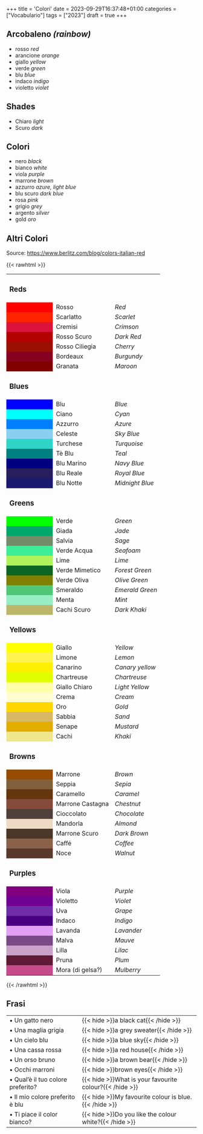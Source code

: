 +++
title = 'Colori'
date = 2023-09-29T16:37:48+01:00
categories = ["Vocabulario"]
tags = ["2023"]
draft = true
+++

## Arcobaleno *(rainbow)*

- rosso *red*
- arancione *orange*
- giallo *yellow*
- verde *green*
- blu *blue*
- indaco *indigo*
- violetto *violet*

## Shades

- Chiaro *light*
- Scuro *dark*

## Colori

- nero *black*
- bianco *white*
- viola *purple*
- marrone *brown*
- azzurro *azure, light blue*
- blu scuro *dark blue*
- rosa *pink*
- grigio *grey*
- argento *silver*
- gold *oro*

## Altri Colori

Source: https://www.berlitz.com/blog/colors-italian-red

{{< rawhtml >}}
<table style="width:440px">
<tr>
    <td colspan="3"><h3>Reds</h2></td>
</tr>
<tr>
    <td style="color:white;background-color:#ff0000">
    &nbsp;&nbsp;&nbsp;&nbsp;&nbsp;&nbsp;&nbsp;&nbsp;&nbsp;&nbsp;&nbsp;&nbsp;
    &nbsp;&nbsp;&nbsp;&nbsp;&nbsp;&nbsp;&nbsp;&nbsp;&nbsp;&nbsp;&nbsp;&nbsp;
    </td>
    <td>Rosso</td>
    <td class="show"><em>Red</em></td>
</tr>
<tr>
    <td style="color:white;background-color:#FF2400"></td>
    <td>Scarlatto</td>
    <td class="show"><em>Scarlet</em></td>
</tr>
<tr>
    <td style="color:white;background-color:#DC143C"></td>
    <td>Cremisi</td>
    <td class="show"><em>Crimson</em></td>
</tr>
<tr>
    <td style="color:white;background-color:#b30000"></td>
    <td>Rosso Scuro</td>
    <td class="show"><em>Dark Red</em></td>
</tr>
<tr>
    <td style="color:white;background-color:#990F02"></td>
    <td>Rosso Ciliegia</td>
    <td class="show"><em>Cherry</em></td>
</tr>
<tr>
    <td style="color:white;background-color:#880020"></td>
    <td>Bordeaux</td>
    <td class="show"><em>Burgundy</em></td>
</tr>
<tr>
    <td style="color:white;background-color:#800000"></td>
    <td>Granata</td>
    <td class="show"><em>Maroon</em></td>
</tr>
<tr>
    <td colspan="3"><h3>Blues</h2></td>
</tr>
<tr>
    <td style="color:white;background-color:#0000FF">
    &nbsp;&nbsp;&nbsp;&nbsp;&nbsp;&nbsp;&nbsp;&nbsp;&nbsp;&nbsp;&nbsp;&nbsp;
    &nbsp;&nbsp;&nbsp;&nbsp;&nbsp;&nbsp;&nbsp;&nbsp;&nbsp;&nbsp;&nbsp;&nbsp;
    </td>
    <td>Blu</td>
    <td class="show"><em>Blue</em></td>
</tr>
<tr>
    <td style="color:white;background-color:#00FFFF"></td>
    <td>Ciano</td>
    <td class="show"><em>Cyan</em></td>
</tr>
<tr>
    <td style="color:white;background-color:#007FFF"></td>
    <td>Azzurro</td>
    <td class="show"><em>Azure</em></td>
</tr>
<tr>
    <td style="color:white;background-color:#89CFF0"></td>
    <td>Celeste</td>
    <td class="show"><em>Sky Blue</em></td>
</tr>
<tr>
    <td style="color:white;background-color:#30D5C8"></td>
    <td>Turchese</td>
    <td class="show"><em>Turquoise</em></td>
</tr>
<tr>
    <td style="color:white;background-color:#008080"></td>
    <td>Tè Blu</td>
    <td class="show"><em>Teal</em></td>
</tr>
<tr>
    <td style="color:white;background-color:#000080"></td>
    <td>Blu Marino</td>
    <td class="show"><em>Navy Blue</em></td>
</tr>
<tr>
    <td style="color:white;background-color:#281E5D"></td>
    <td>Blu Reale</td>
    <td class="show"><em>Royal Blue</em></td>
</tr>
<tr>
    <td style="color:white;background-color:#191970"></td>
    <td>Blu Notte</td>
    <td class="show"><em>Midnight Blue</em></td>
</tr>

<tr>
    <td colspan="3"><h3>Greens</h2></td>
</tr>
<tr>
    <td style="color:white;background-color:#00FF00">&nbsp;</td>
    <td>Verde</td>
    <td class="show"><em>Green</em></td>
</tr>
<tr>
    <td style="color:white;background-color:#00A86B"></td>
    <td>Giada</td>
    <td class="show"><em>Jade</em></td>
</tr>
<tr>
    <td style="color:white;background-color:#728C69"></td>
    <td>Salvia</td>
    <td class="show"><em>Sage</em></td>
</tr>
<tr>
    <td style="color:white;background-color:#3DED97"></td>
    <td>Verde Acqua</td>
    <td class="show"><em>Seafoam</em></td>
</tr>
<tr>
    <td style="color:white;background-color:#AEF359"></td>
    <td>Lime</td>
    <td class="show"><em>Lime</em></td>
</tr>
<tr>
    <td style="color:white;background-color:#0B6623"></td>
    <td>Verde Mimetico</td>
    <td class="show"><em>Forest Green</em></td>
</tr>
<tr>
    <td style="color:white;background-color:#808000"></td>
    <td>Verde Oliva</td>
    <td class="show"><em>Olive Green</em></td>
</tr>
<tr>
    <td style="color:white;background-color:#50C878"></td>
    <td>Smeraldo</td>
    <td class="show"><em>Emerald Green</em></td>
</tr>
<tr>
    <td style="color:white;background-color:#99EDC3"></td>
    <td>Menta</td>
    <td class="show"><em>Mint</em></td>
</tr>
<tr>
    <td style="color:white;background-color:#BDB76B"></td>
    <td>Cachi Scuro</td>
    <td class="show"><em>Dark Khaki</em></td>
</tr>

<tr>
    <td colspan="3"><h3>Yellows</h2></td>
</tr>
<tr>
    <td style="color:white;background-color:#FFFF00">&nbsp;</td>
    <td>Giallo</td>
    <td class="show"><em>Yellow</em></td>
</tr>
<tr>
    <td style="color:white;background-color:#FFF44F"></td>
    <td>Limone</td>
    <td class="show"><em>Lemon</em></td>
</tr>
<tr>
    <td style="color:white;background-color:#FFEF00"></td>
    <td>Canarino</td>
    <td class="show"><em>Canary yellow</em></td>
</tr>
<tr>
    <td style="color:white;background-color:#DFFF00"></td>
    <td>Chartreuse</td>
    <td class="show"><em>Chartreuse</em></td>
</tr>
<tr>
    <td style="color:white;background-color:#FFFFA7"></td>
    <td>Giallo Chiaro</td>
    <td class="show"><em>Light Yellow</em></td>
</tr>
<tr>
    <td style="color:white;background-color:#FFFDD0"></td>
    <td>Crema</td>
    <td class="show"><em>Cream</em></td>
</tr>
<tr>
    <td style="color:white;background-color:#FFD700"></td>
    <td>Oro</td>
    <td class="show"><em>Gold</em></td>
</tr>
<tr>
    <td style="color:white;background-color:#D8B863"></td>
    <td>Sabbia</td>
    <td class="show"><em>Sand</em></td>
</tr>
<tr>
    <td style="color:white;background-color:#E1AD01"></td>
    <td>Senape</td>
    <td class="show"><em>Mustard</em></td>
</tr>
<tr>
    <td style="color:white;background-color:#F0E68C"></td>
    <td>Cachi</td>
    <td class="show"><em>Khaki</em></td>
</tr>


<tr>
    <td colspan="3"><h3>Browns</h2></td>
</tr>
<tr>
    <td style="color:white;background-color:#964B00">&nbsp;</td>
    <td>Marrone</td>
    <td class="show"><em>Brown</em></td>
</tr>
<tr>
    <td style="color:white;background-color:#80613C"></td>
    <td>Seppia</td>
    <td class="show"><em>Sepia</em></td>
</tr>
<tr>
    <td style="color:white;background-color:#65350F"></td>
    <td>Caramello</td>
    <td class="show"><em>Caramel</em></td>
</tr>
<tr>
    <td style="color:white;background-color:#854B3C"></td>
    <td>Marrone Castagna</td>
    <td class="show"><em>Chestnut</em></td>
</tr>
<tr>
    <td style="color:white;background-color:#4E403B"></td>
    <td>Cioccolato</td>
    <td class="show"><em>Chocolate</em></td>
</tr>
<tr>
    <td style="color:white;background-color:#EED9C4"></td>
    <td>Mandorla</td>
    <td class="show"><em>Almond</em></td>
</tr>
<tr>
    <td style="color:white;background-color:#4A3728"></td>
    <td>Marrone Scuro</td>
    <td class="show"><em>Dark Brown</em></td>
</tr>
<tr>
    <td style="color:white;background-color:#8A624A"></td>
    <td>Caffé</td>
    <td class="show"><em>Coffee</em></td>
</tr>
<tr>
    <td style="color:white;background-color:#59392B"></td>
    <td>Noce</td>
    <td class="show"><em>Walnut</em></td>
</tr>


<tr>
    <td colspan="3"><h3>Purples</h2></td>
</tr>
<tr>
    <td style="color:white;background-color:#800080">&nbsp;</td>
    <td>Viola</td>
    <td class="show"><em>Purple</em></td>
</tr>
<tr>
    <td style="color:white;background-color:#710193"></td>
    <td>Violetto</td>
    <td class="show"><em>Violet</em></td>
</tr>
<tr>
    <td style="color:white;background-color:#6F2DA8"></td>
    <td>Uva</td>
    <td class="show"><em>Grape</em></td>
</tr>
<tr>
    <td style="color:white;background-color:#4B0082"></td>
    <td>Indaco</td>
    <td class="show"><em>Indigo</em></td>
</tr>
<tr>
    <td style="color:white;background-color:#E39FF6"></td>
    <td>Lavanda</td>
    <td class="show"><em>Lavander</em></td>
</tr>
<tr>
    <td style="color:white;background-color:#7A4988"></td>
    <td>Malva</td>
    <td class="show"><em>Mauve</em></td>
</tr>
<tr>
    <td style="color:white;background-color:#C8A2C8"></td>
    <td>Lilla</td>
    <td class="show"><em>Lilac</em></td>
</tr>
<tr>
    <td style="color:white;background-color:#601A35"></td>
    <td>Pruna</td>
    <td class="show"><em>Plum</em></td>
</tr>
<tr>
    <td style="color:white;background-color:#C54B8C"></td>
    <td>Mora (di gelsa?)</td>
    <td class="show"><em>Mulberry</em></td>
</tr>

</table>
{{< /rawhtml >}}


## Frasi

| | |
|------------|-----------|
| &bull; Un gatto nero | {{< hide >}}a black cat{{< /hide >}} |
| &bull; Una maglia grigia | {{< hide >}}a grey sweater{{< /hide >}} |
| &bull; Un cielo blu | {{< hide >}}a blue sky{{< /hide >}} |
| &bull; Una cassa rossa | {{< hide >}}a red house{{< /hide >}} |
| &bull; Un orso bruno | {{< hide >}}a brown bear{{< /hide >}} |
| &bull; Occhi marroni | {{< hide >}}brown eyes{{< /hide >}} |
| &bull; Qual’è il tuo colore preferito? | {{< hide >}}What is your favourite colour?{{< /hide >}} |
| &bull; Il mio colore preferito è blu | {{< hide >}}My favourite colour is blue.{{< /hide >}} |
| &bull; Ti piace il color bianco? | {{< hide >}}Do you like the colour white?{{< /hide >}} |
